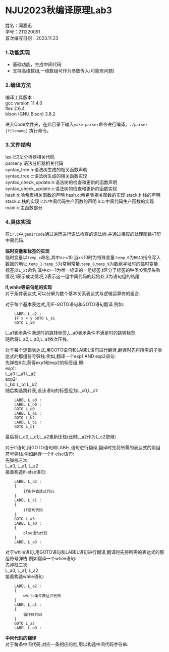 # NJU2023秋编译原理Lab3

姓名：闻嘉迅  
学号：211220091  
首次编写日期：2023.11.23
### 1.功能实现

- 基础功能，生成中间代码
- 支持高维数组,一维数组可作为参数传入(可能有问题)   

### 2.编译方法

编译工具版本：  
gcc version 11.4.0     
flex 2.6.4  
bison (GNU Bison) 3.8.2  

进入Code文件夹，在此目录下输入`make parser`命令进行编译，`./parser [filename]` 执行命令。  

### 3.文件结构

lex.l:词法分析器相关代码  
parser.y:语法分析器相关代码  
syntax_tree.h:语法树生成的相关函数声明  
syntax_tree.c:语法树生成的相关函数实现  
syntax_check_update.h:语法树的检查和更新的函数声明
syntax_check_update.c:语法树的检查和更新的函数实现  
hash.h:哈希表相关函数的声明
hash.c:哈希表相关函数的实现
stack.h:栈的声明
stack.c:栈的实现
ir.h:中间代码生产函数的声明
ir.c:中间代码生产函数的实现
main.c:主函数部分  

### 4.具体实现

在`ir.c`中,`genIrcode`通过遍历进行语法检查的语法树.并通过相应的处理函数打印中间代码. 

**临时变量和标签的实现**  
临时变量以`temp_x`命名,其中x>=10.当x<10时为特殊变量:`temp_0`为`READ`指令写入数据的地址,`temp_1`-`temp_5`为常用常量.`temp_8`,`temp_9`为数组寻址时的临时变量.  
标签以`L_xt`命名,其中x>=1为唯一标识的一组标签,t区分了标签的种类:0表示失败情况,1表示成功情况,2表示这一组中间代码的起始处,3为语句组的结尾.  

**if,while等语句组的实现**  
对于条件表达式,可以分解为数个基本关系表达式与逻辑运算符的组合.

对于每个基本表达式,用IF-GOTO语句和GOTO语句翻译,例如:
```
    LABEL L_a2 :
    IF x < y GOTO L_a1
    GOTO L_a0
```
L_a1表示条件满足时的跳转标签,L_a0表示条件不满足时的跳转标签.  
随后将L_a2,L_a0,L_a1依次压栈.  

对于每个逻辑表达式,用GOTO语句和LABEL语句进行翻译,翻译时先将所需的子表达式的那组符号弹栈.例如,翻译一个exp1 AND exp2语句:  
先弹栈6次,获得exp1和exp2的标签组,即:  
exp1:  
L_a0 L_a1 L_a2  
exp2:  
L_b0 L_b1 L_b2  
随后构造跳转表,设该语句的标签组为L_c0,L_c1:
```
    LABEL L_a0 :  
    LABEL L_b0 :  
    GOTO L_c0  
    LABEL L_a1 :  
    GOTO L_b2  
    LABEL L_b1 :  
    GOTO L_c1  
```  
最后将L_c0,L_c1,L_a2重新压栈(此时L_a2作为L_c2使用)  

对于if语句,用GOTO语句和LABEL语句进行翻译,翻译时先将所需的表达式的那组符号弹栈.例如翻译一个if-else语句:  
先弹栈三次:  
L_a0, L_a1, L_a2  
接着构造if-else语句:  
```
    LABEL L_a2 :
    {
        if条件表达式代码
    }
    LABEL L_a1 :
    {
        if语句代码
    }
    GOTO L_a3
    LABEL L_a0 :
    {
        else语句代码
    }
    LABEL L_a3 :
```

对于while语句,用GOTO语句和LABEL语句进行翻译,翻译时先将所需的表达式的那组符号弹栈.例如翻译一个while语句:  
先弹栈三次:  
L_a0, L_a1, L_a2  
接着构造while语句:  
```
    LABEL L_a2 :
    {
        while条件表达式代码
    }
    LABEL L_a1 :
    {
        循环体代码
    }
    GOTO L_a2
    LABEL L_a0 :
```

**中间代码的翻译**  
对于每条中间代码,对应一条相应的宏,用以构造中间代码字符串.  